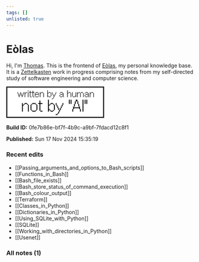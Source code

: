```yaml
---
tags: []
unlisted: true
---
```


# Eòlas

Hi, I'm [Thomas](https://systemsobscure.blog/). This is the frontend of
[Eòlas](https://github.com/thomasabishop/eolas), my personal knowledge base. It
is a [Zettelkasten](https://en.wikipedia.org/wiki/Zettelkasten) work in progress
comprising notes from my self-directed study of software engineering and
computer science.

![not-by-ai-badge](static/not-by-ai-alternative--light.svg)
 
**Build ID:** 0fe7b86e-bf7f-4b9c-a9bf-7fdacd12c8f1

**Published:** Sun 17 Nov 2024 15:35:19

### Recent edits 

- [[Passing_arguments_and_options_to_Bash_scripts]] 
- [[Functions_in_Bash]] 
- [[Bash_file_exists]] 
- [[Bash_store_status_of_command_execution]] 
- [[Bash_colour_output]] 
- [[Terraform]] 
- [[Classes_in_Python]] 
- [[Dictionaries_in_Python]] 
- [[Using_SQLite_with_Python]] 
- [[SQLite]] 
- [[Working_with_directories_in_Python]] 
- [[Usenet]] 


### All notes (1) 

